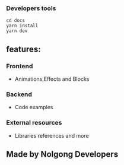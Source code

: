 ### Developers tools

```
cd docs
yarn install
yarn dev
```

## features:

### Frontend

- Animations,Effects and Blocks

### Backend

- Code examples

### External resources

- Libraries references and more

## Made by Nolgong Developers
